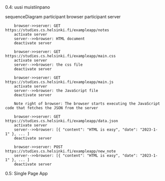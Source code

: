 0.4: uusi muistiinpano
 
   sequenceDiagram
        participant browser
        participant server

        browser->>server: GET https://studies.cs.helsinki.fi/exampleapp/notes
        activate server
        server-->>browser: HTML document
        deactivate server

        browser->>server: GET https://studies.cs.helsinki.fi/exampleapp/main.css
        activate server
        server-->>browser: the css file
        deactivate server

        browser->>server: GET https://studies.cs.helsinki.fi/exampleapp/main.js
        activate server
        server-->>browser: the JavaScript file
        deactivate server

        Note right of browser: The browser starts executing the JavaScript code that fetches the JSON from the server

        browser->>server: GET https://studies.cs.helsinki.fi/exampleapp/data.json
        activate server
        server-->>browser: [{ "content": "HTML is easy", "date": "2023-1-1" }, ... ]
        deactivate server  

        browser->>server: POST https://studies.cs.helsinki.fi/exampleapp/new_note  
        server-->>browser: [{ "content": "HTML is easy", "date": "2023-1-1" }, ... ]
        deactivate server  


0.5: Single Page App

